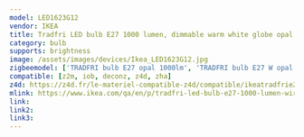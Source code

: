 ```yaml
---
model: LED1623G12
vendor: IKEA
title: Tradfri LED bulb E27 1000 lumen, dimmable warm white globe opal white
category: bulb
supports: brightness
image: /assets/images/devices/Ikea_LED1623G12.jpg
zigbeemodel: ['TRADFRI bulb E27 opal 1000lm', 'TRADFRI bulb E27 W opal 1000lm']
compatible: [z2m, iob, deconz, z4d, zha]
z4d: https://z4d.fr/le-materiel-compatible-z4d/compatible/ikeatradfrie271000lumens
mlink: https://www.ikea.com/qa/en/p/tradfri-led-bulb-e27-1000-lumen-wireless-dimmable-warm-white-globe-opal-white-60338452/
link: 
link2: 
link3: 
---
```

